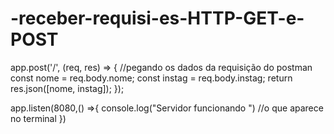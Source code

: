 # -receber-requisi-es-HTTP-GET-e-POST
app.post('/', (req, res) => {
    //pegando os dados da requisição do postman
    const nome = req.body.nome;
    const instag = req.body.instag;
    return res.json([nome, instag]);
  });

app.listen(8080,() =>{
    console.log("Servidor funcionando ") //o que aparece no terminal
})
